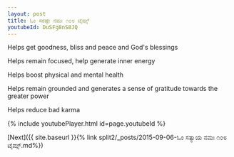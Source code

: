 ```yaml
---
layout: post
title: ಓಂ ಸರಷ್ಟೇ ನಮಃ ೧೦೮ ಟೈಮ್ಸ್
youtubeId: DuSFg8nS8JQ
---
```

 
 
Helps get goodness, bliss and peace and God's blessings
 
Helps remain focused, help generate inner energy 
 
Helps boost physical and mental health 
 
Helps remain grounded and generates a sense of gratitude towards the greater power 
 
Helps reduce bad karma
 
 
 
 


{% include youtubePlayer.html id=page.youtubeId %}
 
[Next]({{ site.baseurl }}{% link  split2/_posts/2015-09-06-ಓಂ ಸತ್ಯಾಯ ನಮಃ ೧೦೮ ಟೈಮ್ಸ್.md%})
 
